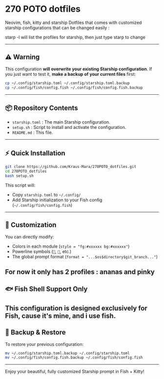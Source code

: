 # 270 POTO dotfiles
Neovim, fish, kitty and starship Dotfiles that comes with customized starship configurations that can be changed easily : 

starp -l will list the profiles for starship, then just type starp <profile> to change


---

## ⚠️ Warning

This configuration **will overwrite your existing Starship configuration**.
If you just want to test it, **make a backup of your current files** first:

```bash
cp ~/.config/starship.toml ~/.config/starship.toml.backup
cp ~/.config/fish/config.fish ~/.config/fish/config.fish.backup
```

---

## 📦 Repository Contents

* `starship.toml` : The main Starship configuration.
* `setup.sh` : Script to install and activate the configuration.
* `README.md` : This file.

---

## ⚡ Quick Installation

```bash
git clone https://github.com/Kraus-Mara/270POTO_dotfiles.git
cd 270POTO_dotfiles
bash setup.sh
```

This script will:

* Copy `starship.toml` to `~/.config/`
* Add Starship initialization to your Fish config (`~/.config/fish/config.fish`)

---

## 🔧 Customization

You can directly modify:

* Colors in each module (`style = "fg:#xxxxxx bg:#xxxxxx"`)
* Powerline symbols (``, ``, etc.)
* The global prompt format (`format = "...$os$directory$git_branch..."`)

For now it only has 2 profiles : ananas and pinky
---

## 🐟 Fish Shell Support Only

This configuration is **designed exclusively for Fish**, cause it's mine, and i use fish.
---

## 💾 Backup & Restore

To restore your previous configuration:

```bash
mv ~/.config/starship.toml.backup ~/.config/starship.toml
mv ~/.config/fish/config.fish.backup ~/.config/fish/config.fish
```

---

Enjoy your beautiful, fully customized Starship prompt in Fish + Kitty!

